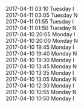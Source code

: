 2017-04-11 03:10 Tuesday  I  
2017-04-11 03:05 Tuesday  N  
2017-04-11 01:55 Tuesday  I  
2017-04-11 01:50 Tuesday  N  
2017-04-10 20:05 Monday  I  
2017-04-10 20:00 Monday  N  
2017-04-10 19:45 Monday  I  
2017-04-10 19:40 Monday  N  
2017-04-10 19:30 Monday  I  
2017-04-10 13:45 Monday  N  
2017-04-10 13:35 Monday  I  
2017-04-10 13:05 Monday  N  
2017-04-10 12:30 Monday  I  
2017-04-10 10:55 Monday  N  
2017-04-10 10:50 Monday  I  
